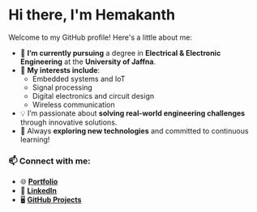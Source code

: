 # Hi there, I'm Hemakanth 

Welcome to my GitHub profile! Here's a little about me:  

- 🌱 **I’m currently pursuing** a degree in **Electrical & Electronic Engineering** at the **University of Jaffna**.  
- 🔭 **My interests include**:  
  - Embedded systems and IoT  
  - Signal processing  
  - Digital electronics and circuit design  
  - Wireless communication  
- 💡 I’m passionate about **solving real-world engineering challenges** through innovative solutions.  
- 🌟 Always **exploring new technologies** and committed to continuous learning!  

### 📫 Connect with me:  
- 🌐 [**Portfolio**](https://hemakanthnatkunaraja.onrender.com/)  
- 💼 [**LinkedIn**](https://www.linkedin.com/in/hemakanth-natkunaraja-232aa2245/)  
- 🖥️ [**GitHub Projects**]((https://github.com/HemakanthNatkunaraja/HemakanthNatkunaraja/edit/main/README.md))  
